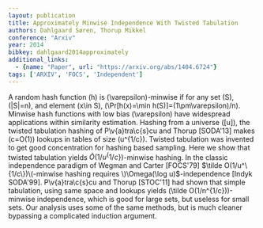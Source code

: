```yaml
---
layout: publication
title: Approximately Minwise Independence With Twisted Tabulation
authors: Dahlgaard Søren, Thorup Mikkel
conference: "Arxiv"
year: 2014
bibkey: dahlgaard2014approximately
additional_links:
  - {name: "Paper", url: "https://arxiv.org/abs/1404.6724"}
tags: ['ARXIV', 'FOCS', 'Independent']
---
```

A random hash function \(h\) is \(\varepsilon\)-minwise if for any set \(S\), \(|S|=n\), and element \(x\in S\), \(\Pr[h(x)=\min h(S)]=(1\pm\varepsilon)/n\). Minwise hash functions with low bias \(\varepsilon\) have widespread applications within similarity estimation. Hashing from a universe \([u]\), the twisted tabulation hashing of P\v\{a\}tra\c\{s\}cu and Thorup [SODA'13] makes \(c=O(1)\) lookups in tables of size \(u^{1/c}\). Twisted tabulation was invented to get good concentration for hashing based sampling. Here we show that twisted tabulation yields $\tilde O(1/u^\{1/c\})$-minwise hashing. In the classic independence paradigm of Wegman and Carter [FOCS'79] $\tilde O(1/u^\{1/c\})\(-minwise hashing requires \)\Omega(\log u)$-independence [Indyk SODA'99]. P\v\{a\}tra\c\{s\}cu and Thorup [STOC'11] had shown that simple tabulation, using same space and lookups yields \(\tilde O(1/n^{1/c})\)-minwise independence, which is good for large sets, but useless for small sets. Our analysis uses some of the same methods, but is much cleaner bypassing a complicated induction argument.
